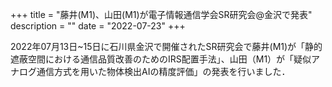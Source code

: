 +++
title = "藤井(M1)、山田(M1)が電子情報通信学会SR研究会@金沢で発表"
description = ""
date = "2022-07-23"
+++

2022年07月13日~15日に石川県金沢で開催されたSR研究会で藤井(M1)が「静的遮蔽空間における通信品質改善のためのIRS配置手法」、山田（M1）が「疑似アナログ通信方式を用いた物体検出AIの精度評価」の発表を行いました．




